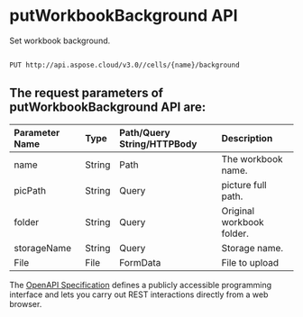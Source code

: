 # **putWorkbookBackground API**

Set workbook background. 

```bash

PUT http://api.aspose.cloud/v3.0//cells/{name}/background

```

## The request parameters of **putWorkbookBackground** API are: 

| Parameter Name | Type | Path/Query String/HTTPBody | Description | 
| :- | :- | :- |:- | 
|name|String|Path|The workbook name.|
|picPath|String|Query|picture full path.|
|folder|String|Query|Original workbook folder.|
|storageName|String|Query|Storage name.|
|File|File|FormData|File to upload|


The [OpenAPI Specification](https://reference.aspose.cloud/cells/#/WorkbookController/PutWorkbookBackground) defines a publicly accessible programming interface and lets you carry out REST interactions directly from a web browser.
